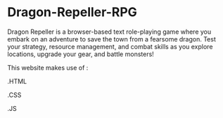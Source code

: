 # Dragon-Repeller-RPG
Dragon Repeller is a browser-based text role-playing game where you embark on an adventure to save the town from a fearsome dragon. Test your strategy, resource management, and combat skills as you explore locations, upgrade your gear, and battle monsters!

This website makes use of :

.HTML

.CSS

.JS



